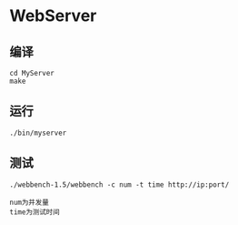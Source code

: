 # WebServer

## 编译
```
cd MyServer
make
```
## 运行
```
./bin/myserver
```
## 测试
```
./webbench-1.5/webbench -c num -t time http://ip:port/

num为并发量
time为测试时间
```
